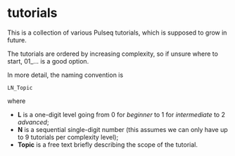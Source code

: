 # tutorials
This is a collection of various Pulseq tutorials, which is supposed to grow in future. 

The tutorials are ordered by increasing complexity, so if unsure where to start, 01_... is a good option. 

In more detail, the naming convention is 

`LN_Topic`

where 

* **L** is a one-digit level going from 0 for *beginner* to 1 for *intermediate* to 2 *advanced*;
* **N** is a sequential single-digit number (this assumes we can only have up to 9 tutorials per complexity level);
* **Topic** is a free text briefly describing the scope of the tutorial. 

